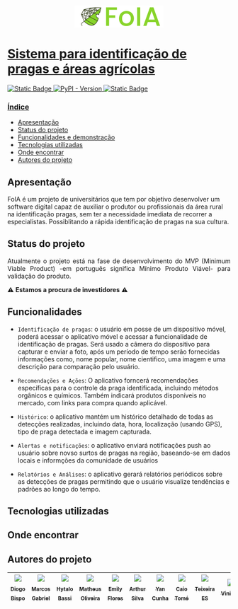 <div align="center">
<p align="center">
<img alt="logo do projeto FoIA" src="/img/logo.png">
<a href="https://github.com/PestClassification/.github">
</p> 
</div>

# Sistema para identificação de pragas e áreas agrícolas

![Static Badge](https://img.shields.io/badge/Status-Em%20desenvolvimento-green?label=Status)   ![PyPI - Version](https://img.shields.io/pypi/v/tensorflow)  ![Static Badge](https://img.shields.io/badge/Licen%C3%A7a-%20uso%20privado-green)




### Índice

* [Apresentação](#apresentação)
* [Status do projeto](#status-do-projeto)
* [Funcionalidades e demonstração](#funcionalidades)
* [Tecnologias utilizadas](#tecnologias-utilizadas)
* [Onde encontrar](#onde-encontrar)
* [Autores do projeto](#autores-do-projeto)


## Apresentação

<p alig="justify">
  FoIA é um projeto de universitários
  que tem por objetivo desenvolver um software digital capaz de auxiliar o produtor ou profissionais da área rural na identificação pragas, sem ter a necessidade imediata de recorrer a especialistas. Possiblitando a rápida identificação de pragas na sua cultura.
</p>
 

## Status do projeto

<p align="justify">
  Atualmente o projeto está na fase de desenvolvimento do MVP (Minimum Viable Product) -em português significa Mínimo Produto Viável- para validação do produto.
</p>

&#9888; **Estamos a procura de investidores** &#9888;


## Funcionalidades
- `Identificação de pragas`: o usuário em posse de um dispositivo móvel, poderá acessar o aplicativo móvel e acessar a funcionalidade de identificação de pragas. Será usado a câmera do dispositivo para capturar e enviar a foto, após um período de tempo serão fornecidas informações como, nome popular, nome cientifico, uma imagem e uma descrição para comparação pelo usuário.

- `Recomendações e Ações`: O aplicativo forncerá recomendações específicas para o controle da praga identificada, incluindo métodos orgânicos e químicos. Também indicará produtos disponíveis no mercado, com links para compra quando aplicável. 

- `Histórico`: o aplicativo mantém um histórico detalhado de todas as detecções realizadas, incluindo data, hora, localização (usando GPS), tipo de praga detectada e imagem capturada.
 
- `Alertas e notificações`: o aplicativo enviará notificações push ao usuário sobre novso surtos de pragas na região, baseando-se em dados locais e informções da comunidade de usuários
 
- `Relatórios e Análises`: o aplicativo gerará relatórios periódicos sobre as detecções de pragas permitindo que o usuário visualize tendências e padrões ao longo do tempo.


## Tecnologias utilizadas


## Onde encontrar



## Autores do projeto
| [<img src="https://avatars.githubusercontent.com/u//129317884" width=115><br><sub>Diogo Bispo</sub>](https://github.com/Diogo7090) | [<img src="https://avatars.githubusercontent.com/u//112899606" width=115><br><sub>Marcos Gabriel</sub>](https://github.com/Diogo7090) | [<img src="https://avatars.githubusercontent.com/u//62727710" width=115><br><sub>Hytalo Bassi</sub>](https://github.com/hytalo-bassi) | [<img src="https://avatars.githubusercontent.com/u//72510366" width=115><br><sub>Matheus Oliveira</sub>](https://github.com/Neural-Matheus) | [<img src="https://avatars.githubusercontent.com/u//85765170" width=115><br><sub>Emily Flores</sub>](https://github.com/Emily-Flo223) | [<img src="https://avatars.githubusercontent.com/u//96697403" width=115><br><sub>Arthur Silva</sub>](https://github.com/Arthur-SD15) | [<img src="https://avatars.githubusercontent.com/u//146670865" width=115><br><sub>Yan Cunha</sub>](https://github.com/yan-cunha) | [<img src="https://avatars.githubusercontent.com/u//149638156" width=115><br><sub>Caio Tomé</sub>](https://github.com/CaioTome) | [<img src="https://avatars.githubusercontent.com/u//164764360" width=115><br><sub>Teixeira ES</sub>](https://github.com/TeixeiraES) | [<img src="https://avatars.githubusercontent.com/u//168853761" width=115><br><sub>Vinicius</sub>](https://github.com/ovinicius71) | [<img src="https://avatars.githubusercontent.com/u//72510366" width=115><br><sub>Matheus Oliveira</sub>](https://github.com/Neural-Matheus) | [<img src="https://avatars.githubusercontent.com/u//85765170" width=115><br><sub>Emily Flores</sub>](https://github.com/Emily-Flo223) | [<img src="https://avatars.githubusercontent.com/u//96697403" width=115><br><sub>Arthur Silva</sub>](https://github.com/Arthur-SD15) | [<img src="https://avatars.githubusercontent.com/u//96697403" width=115><br><sub>Arthur Silva</sub>](https://github.com/Arthur-SD15)
| :---: | :---: | :---: | :---: | :---: | :---: | :---: | :---: | :---: | :---: | :---: | :---: | :---: | :---: |





